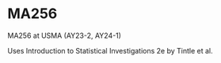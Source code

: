 # MA256
MA256 at USMA (AY23-2, AY24-1)

Uses Introduction to Statistical Investigations 2e by Tintle et al.

